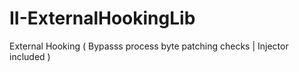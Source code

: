 # II-ExternalHookingLib
 External Hooking ( Bypasss process byte patching checks | Injector included )

